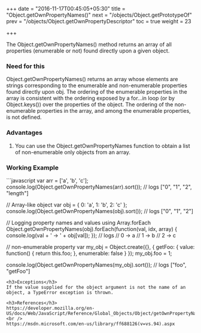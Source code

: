 +++
date = "2016-11-17T00:45:05+05:30"
title = "Object.getOwnPropertyNames()"
next = "/objects/Object.getPrototypeOf"
prev = "/objects/Object.getOwnPropertyDescriptor"
toc = true
weight = 23

+++

The Object.getOwnPropertyNames() method returns an array of all properties (enumerable or not) found directly upon a given object.


<h3>Need for this</h3>
Object.getOwnPropertyNames() returns an array whose elements are strings corresponding to the enumerable and non-enumerable properties found directly upon obj. The ordering of the enumerable properties in the array is consistent with the ordering exposed by a for...in loop (or by Object.keys()) over the properties of the object. The ordering of the non-enumerable properties in the array, and among the enumerable properties, is not defined.

<h3>Advantages</h3>
<ol>
  <li>You can use the Object.getOwnPropertyNames function to obtain a list of non-enumerable only objects from an array.</li>
</ol>

<h3>Working Example</h3>
```javascript
var arr = ['a', 'b', 'c'];
console.log(Object.getOwnPropertyNames(arr).sort()); 
// logs ["0", "1", "2", "length"]

// Array-like object
var obj = { 0: 'a', 1: 'b', 2: 'c' };
console.log(Object.getOwnPropertyNames(obj).sort()); 
// logs ["0", "1", "2"]

// Logging property names and values using Array.forEach
Object.getOwnPropertyNames(obj).forEach(function(val, idx, array) {
  console.log(val + ' -> ' + obj[val]);
});
// logs
// 0 -> a
// 1 -> b
// 2 -> c

// non-enumerable property
var my_obj = Object.create({}, {
  getFoo: {
    value: function() { return this.foo; },
    enumerable: false
  }
});
my_obj.foo = 1;

console.log(Object.getOwnPropertyNames(my_obj).sort()); 
// logs ["foo", "getFoo"]
```
<h3>Exceptions</h3>
If the value supplied for the object argument is not the name of an object, a TypeError exception is thrown.

<h3>References</h3>
https://developer.mozilla.org/en-US/docs/Web/JavaScript/Reference/Global_Objects/Object/getOwnPropertyNames
<br />
https://msdn.microsoft.com/en-us/library/ff688126(v=vs.94).aspx
